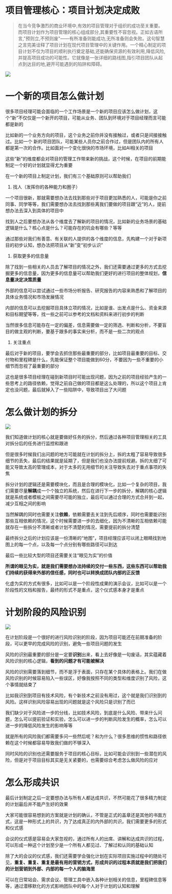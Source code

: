 # 项目管理核心：项目计划决定成败

> 在当今竞争激烈的商业环境中,有效的项目管理对于组织的成功至关重要。而项目计划作为项目管理的核心组成部分,其重要性不容忽视。正如古语所言,"预则立,不预则废"——有所准备则能成功,无所准备则会失败。这句智慧之言完美诠释了项目计划在现代项目管理中的关键作用。一个精心制定的项目计划不仅为项目的顺利执行奠定基础,还能确保资源的有效利用,降低风险,并提高项目成功的可能性。它就像是一张详细的路线图,指引项目团队从起点到达目的地,避开可能遇到的陷阱和障碍。
> 

![](https://my-image.askcheng.xyz/cheng-img/2024/08/7ab6a9ceb300754354bc39046fc37882.png)

# 一个新的项目怎么做计划

很多项目经理可能会面临的一个工作场景是一个新的项目应该怎么做计划，这个“新”不仅仅是一个新开的项目，可能从业务、团队到环境对于项目经理而言可能都是新的

比如新的一个业务方向的项目，这个业务之前你并没有接触过，或者只是间接接触过。比如一个 新的项目团队，可能某些人员你之前合作过，但是团队内的所有人都是第一次的合作。比如面对一个变化很快的市场环境，比如AI相关的项目

这些“新”的维度都会对项目的管理工作带来新的挑战，这个时候，在项目的前期能制定一个好的计划就显得尤为重要

在一个新的项目上制定计划，我们有三个基础原则可以帮助我们

1. 找人（发挥你的各种能力和圈子）

一个项目很新，那就需要想办法去找到那些对于项目更加熟悉的人，可能是你之前同事、同学等等，我们需要想办法去找到那些离我们要做的项目跟“近”的人，提前想办法去深入到具体的项目中

找到人之后要想办法从各个维度去了解新的项目的情况，比如新的业务场景的基础逻辑是什么？核心点是什么？可能存在的坑会有哪些？等等

通过那些对我们有善意、有关联的人提供的各个维度的信息，先构建一个对于新项目的初步认知，想办法把项目从“新”变“初步认识”

1. 获取更多的信息量

除了找到一些相关的人员去了解项目的情况之外，我们还需要通过更多的方式去挖掘更多的信息量，因为更多的信息量可以帮助我们更好的进行项目的整体规划，**信息量决定决策质量**

外部的信息可以尝试通过一些市场分析报告、研究报告的内容来熟悉和了解项目的具体业务情况和市场发展情况

内部的信息可以去挖掘项目具体立项的情况，比如是谁、出发点是什么、资金来源和目标期望等等，找一些之前可以参考的文档和资料来进行初步的判断

当然很多信息可能存在一定的偏差，信息需要做一定的筛选、判断和分析，不要盲目的做主观的判断，要基于跟多的事实来分析，而不是一些二次的观点

1. 关注重点

最后对于新的项目，要学会去抓住那些最重要的部分，比如项目最重要的目标、交付物和里程碑是什么，先能保证整个项目能做到60分，不要因为一些不重要的小细节而忽视了最重要的部分

这也是很多项目经理在碰到新项目时可能出现问题，因为之前的项目经验产生的一些思考上的路径依赖，觉得之前自己做的项目都是这么处理的，所以这个项目上肯定也没问题，最后就掉入了一些陷阱中，导致项目出了大问题

# 怎么做计划的拆分

![](https://my-image.askcheng.xyz/cheng-img/2024/08/120fad0c0e97874122b2b9c1a0905f9b.png)

我们知道做计划的核心就是要做好任务的拆分，然后通过各种项目管理相关的工具对拆分后的任务进行监控和跟进

但是很多时候我们出问题的地方可能就在计划的拆分上，拆的太粗了容易导致很多细节的丢失，最后的结果就是延期了，但是我们也没办法提前规避。拆的太细了可能又导致太高的管理成本，对于太多的无用细节的关注导致失去对于重点事项的失焦

拆分计划的逻辑还是需要模块化，而且是合理的模块化，比如一个复杂的项目，我们需要尽量**解耦**成一个个独立的系统，然后在进行下一步的拆分，解耦的核心逻辑就是系统或者模板之间需要尽可能的独立，最后可以通过合理的方式合并到一起，减少互相之间的影响

当然解耦的同时也需要关注**依赖**，依赖需要去关注到先后顺序，同时也需要能识别那些互相依赖的情况，这个时候需要进一步的去细化，因为不清晰的互相依赖可能就存在一些拆分不清晰或者计划不清楚的情况，需要提前的拆分清楚

最终拆分之后的计划应该是一份清晰的“地图”，项目经理应该可以闭上眼睛找到地图上的每一个点，以及每一个点分别有哪些路径可以到达

最后一些比较大型的项目还需要关注“眼见为实”的价值

**所谓的眼见为实，就是我们需要想办法持续的交付一些东西，这些东西可以帮助我们持续的获得来外部的信任感，同时也可以转换成团队内部的正反馈**

化虚为实的方式有很多，比如可以是一个阶段性成果的演示会议，比如可以是一个阶段性的文档和报告，最终的形式不是重点，这个仪式感本身才是重点

# 计划阶段的风险识别

![](https://my-image.askcheng.xyz/cheng-img/2024/08/73f20adfe299938e632edcfe85569a35.png)

在计划阶段是一个很好的进行风险识别的阶段，因为项目可能还在前期准备的阶段，可以更早的完成风险的识别，避免一些项目问题的发生

风险的识别最重要的部分是一定要**识别**出来，看上去好像是一句废话，其实蕴藏着风险识别的核心逻辑，**看到的问题才有可能被解决**

风险的识别需要落到细节，而不是浮于表面，只存在某个具体的表格上。我们在做风险识别的时候容易陷入一些误区，好像我按照不同的类型和维度识别了风险，这个事情就结束了

比如我识别到项目有技术风险，有个新技术之前没有用过，这个就是我们识别到的风险。这样识别风险容易出现的问题就是这个风险只是识别了而已

我们缺少对于风险进一步的分线，比如技术风险，到底是什么风险、带来什么问题，怎么可以提前验证和实验，怎么可以进一步的判断风险发生的概率，怎么可以进一步的降低风险发生的影响等等

就是所有的风险我们都需要多问一些然后呢？和为什么？很多思维的惯性和路径依赖在这个时候都容易导致我们做的不够深入

同时风险的识别也还需要服务于项目的核心目标，比如可能会识别到一些潜在的风险，但是对于项目目标其实是无关紧要的，也需要综合考虑怎么做风险的应对

# 怎么形成共识

最后计划制定之后一定要想办法与所有人都达成共识，不然可能花了很多精力制定的计划最后并不能产生好的效果

大家可能很容易想到的方案就是计划的确认，不管是正式的盖章还是其他的书面方式，这是一种形式上的共识，为了达成真正的内外部的共识，我们需要更多的形式和仪式感

会议的仪式感是容易会大家忽视的，通过所有人的出席、讲解和达成共识的过程，可以形成一种这个计划至少是一个所有人都见过、了解过和认同的基础认知

除了大的会议的仪式感，我们还需要学会强化计划在实际项目实施过程中的随处可见，**重复、重复、重复是最有用的营销方式，形成共识的过程本质就是我们把我们的计划营销到外部、内部的每一个人的脑海里**

可以在日常站会、需求会议、管理工具中嵌入各种计划相关的信息，里程碑信息等等，通过潜移默化的方式影响团队中的每个人对于计划的认知和理解